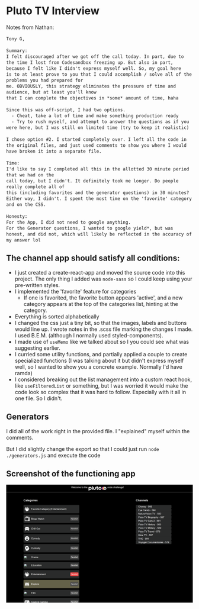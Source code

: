 # Pluto TV Interview

Notes from Nathan:

```
Tony G,

Summary:
I felt discouraged after we got off the call today. In part, due to the time I lost from Codesandbox freezing up. But also in part, because I felt like I didn't express myself well. So, my goal here
is to at least prove to you that I could accomplish / solve all of the problems you had prepared for
me. OBVIOUSLY, this strategy eliminates the pressure of time and audience, but at least you'll know
that I can complete the objectives in *some* amount of time, haha

Since this was off-script, I had two options.
  - Cheat, take a lot of time and make something production ready
  - Try to rush myself, and attempt to answer the questions as if you were here, but I was still on limited time (try to keep it realistic)

I chose option #2. I started completely over. I left all the code in the original files, and just used comments to show you where I would have broken it into a separate file.

Time:
I'd like to say I completed all this in the allotted 30 minute period that we had on the
call today, but I didn't. It definitely took me longer. Do people really complete all of
this (including favorites and the generator questions) in 30 minutes? Either way, I didn't. I spent the most time on the 'favorite' category and on the CSS.

Honesty:
For the App, I did not need to google anything.
For the Generator questions, I wanted to google yield*, but was honest, and did not, which will likely be reflected in the accuracy of my answer lol
```

## The channel app should satisfy all conditions:

* I just created a create-react-app and moved the source code into this project. The only thing I added was `node-sass` so I could keep using your pre-written styles.
* I implemented the 'favorite' feature for categories
  * If one is favorited, the favorite button appears 'active', and a new category appears at the top of the categories list, hinting at the category.
* Everything is sorted alphabetically
* I changed the css just a tiny bit, so that the images, labels and buttons would line up. I wrote notes in the .scss file marking the changes I made. I used B.E.M. (although I normally used styled-components).
* I made use of `useMemo` like we talked about so I you could see what was suggesting earlier.
* I curried some utility functions, and partially applied a couple to create specialized functions (I was talking about it but didn't express myself well, so I wanted to show you a concrete example. Normally I'd have ramda)
* I considered breaking out the list management into a custom react hook, like `useFilteredList` or something, but I was worried it would make the code look so complex that it was hard to follow. Especially with it all in one file. So I didn't.

## Generators
I did all of the work right in the provided file. I "explained" myself within the comments.

But I did slightly change the export so that I could just run `node ./generators.js` and execute the code

## Screenshot of the functioning app
![Screenshot](./readme_screenshot.png)